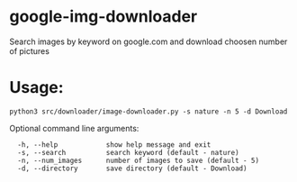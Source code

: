 # google-img-downloader
Search images by keyword on google.com and download choosen number of pictures
# Usage:
```
python3 src/downloader/image-downloader.py -s nature -n 5 -d Download
```
Optional command line arguments:
```
  -h, --help            show help message and exit
  -s, --search          search keyword (default - nature)
  -n, --num_images      number of images to save (default - 5)
  -d, --directory       save directory (default - Download)
